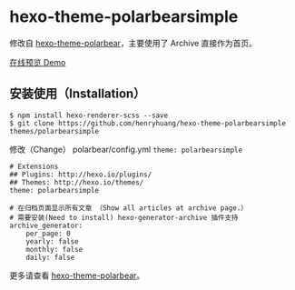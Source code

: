 # hexo-theme-polarbearsimple

修改自 [hexo-theme-polarbear](https://github.com/frostfan/hexo-theme-polarbear)，主要使用了 Archive 直接作为首页。

[在线预览 Demo](https://huangyijie.com)

## 安装使用（Installation）
```
$ npm install hexo-renderer-scss --save
$ git clone https://github.com/henryhuang/hexo-theme-polarbearsimple themes/polarbearsimple
```

修改（Change） polarbear/config.yml `theme: polarbearsimple`

```
# Extensions
## Plugins: http://hexo.io/plugins/
## Themes: http://hexo.io/themes/
theme: polarbearsimple

# 在归档页面显示所有文章 （Show all articles at archive page.）
# 需要安装(Need to install) hexo-generator-archive 插件支持
archive_generator:
    per_page: 0
    yearly: false
    monthly: false
    daily: false
```

更多请查看 [hexo-theme-polarbear](https://github.com/frostfan/hexo-theme-polarbear)。
